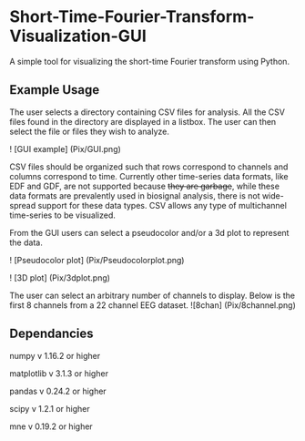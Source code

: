 # Short-Time-Fourier-Transform-Visualization-GUI
A simple tool for visualizing the short-time Fourier transform using Python.
## Example Usage
The user selects a directory containing CSV files for analysis. All the CSV files found in the directory are displayed in a listbox. The user can then select the file or files they wish to analyze.

! [GUI example] (Pix/GUI.png)

CSV files should be organized such that rows correspond to channels and columns correspond to time. Currently other time-series data formats, like EDF and GDF, are not supported because ~~they are garbage~~, while these data formats are prevalently used in biosignal analysis, there is not wide-spread support for these data types. CSV allows any type of multichannel time-series to be visualized.

From the GUI users can select a pseudocolor and/or a 3d plot to represent the data. 

! [Pseudocolor plot] (Pix/Pseudocolorplot.png)

! [3D plot] (Pix/3dplot.png)

The user can select an arbitrary number of channels to display. Below is the first 8 channels from a 22 channel EEG dataset.
![8chan] (Pix/8channel.png)

## Dependancies 
numpy v 1.16.2 or higher

matplotlib v 3.1.3 or higher

pandas v 0.24.2 or higher

scipy v 1.2.1 or higher

mne v 0.19.2 or higher
